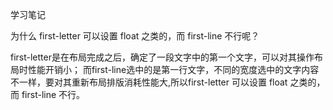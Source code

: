 学习笔记

为什么 first-letter 可以设置 float 之类的，而 first-line 不行呢？

first-letter是在布局完成之后，确定了一段文字中的第一个文字，可以对其操作布局时性能开销小；
而first-line选中的是第一行文字，不同的宽度选中的文字内容不一样，要对其重新布局排版消耗性能大,所以first-letter 可以设置 float 之类的，而 first-line 不行。